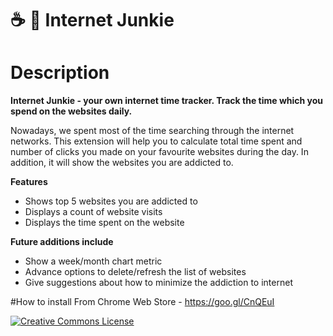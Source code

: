 # ☕️ 🍩 Internet Junkie

# Description
**Internet Junkie - your own internet time tracker. 
Track the time which you spend on the websites daily.**

Nowadays, we spent most of the time searching through the internet networks. This extension will help you to calculate total time spent and number of clicks you made on your favourite websites during the day. In addition, it will show the websites you are addicted to.

**Features**
- Shows top 5 websites you are addicted to
- Displays a count of website visits
- Displays the time spent on the website

**Future additions include**
- Show a week/month chart metric 
- Advance options to delete/refresh the list of websites 
- Give suggestions about how to minimize the addiction to internet

#How to install
From Chrome Web Store - https://goo.gl/CnQEuI

<a rel="license" href="http://creativecommons.org/licenses/by-nc-sa/4.0/"><img alt="Creative Commons License" style="border-width:0" src="https://i.creativecommons.org/l/by-nc-sa/4.0/88x31.png" /></a>
